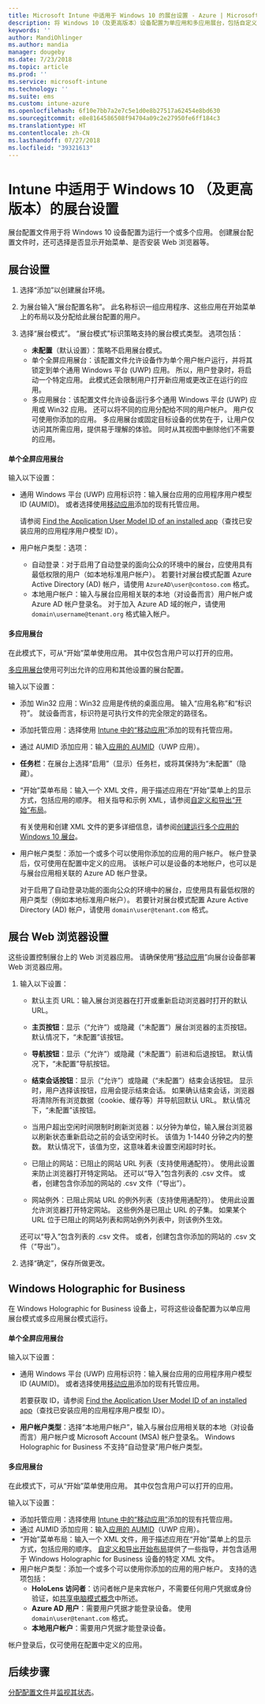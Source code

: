 ```yaml
---
title: Microsoft Intune 中适用于 Windows 10 的展台设置 - Azure | Microsoft Docs
description: 将 Windows 10（及更高版本）设备配置为单应用和多应用展台，包括自定义“开始”菜单，添加应用、任务栏和配置 Web 浏览器。 并在 Microsoft Intune 中将 Windows Holographic for Business 设备配置为多应用展台。
keywords: ''
author: MandiOhlinger
ms.author: mandia
manager: dougeby
ms.date: 7/23/2018
ms.topic: article
ms.prod: ''
ms.service: microsoft-intune
ms.technology: ''
ms.suite: ems
ms.custom: intune-azure
ms.openlocfilehash: 6f10e7bb7a2e7c5e1d0e8b27517a62454e8bd630
ms.sourcegitcommit: e8e8164586508f94704a09c2e27950fe6ff184c3
ms.translationtype: HT
ms.contentlocale: zh-CN
ms.lasthandoff: 07/27/2018
ms.locfileid: "39321613"
---
```

# <a name="kiosk-settings-for-windows-10-and-later-in-intune"></a>Intune 中适用于 Windows 10 （及更高版本）的展台设置

展台配置文件用于将 Windows 10 设备配置为运行一个或多个应用。 创建展台配置文件时，还可选择是否显示开始菜单、是否安装 Web 浏览器等。

## <a name="kiosk-settings"></a>展台设置

1. 选择“添加”以创建展台环境。
2. 为展台输入“展台配置名称”。 此名称标识一组应用程序、这些应用在开始菜单上的布局以及分配给此展台配置的用户。
3. 选择“展台模式”。 “展台模式”标识策略支持的展台模式类型。 选项包括：

    - **未配置**（默认设置）：策略不启用展台模式。
    - 单个全屏应用展台：该配置文件允许设备作为单个用户帐户运行，并将其锁定到单个通用 Windows 平台 (UWP) 应用。 所以，用户登录时，将启动一个特定应用。 此模式还会限制用户打开新应用或更改正在运行的应用。
    - 多应用展台：该配置文件允许设备运行多个通用 Windows 平台 (UWP) 应用或 Win32 应用。 还可以将不同的应用分配给不同的用户帐户。 用户仅可使用你添加的应用。 多应用展台或固定目标设备的优势在于，让用户仅访问其所需应用，提供易于理解的体验。 同时从其视图中删除他们不需要的应用。

#### <a name="single-full-screen-app-kiosks"></a>单个全屏应用展台
输入以下设置：

- 通用 Windows 平台 (UWP) 应用标识符：输入展台应用的应用程序用户模型 ID (AUMID)。 或者选择使用[移动应用](apps-add.md)添加的现有托管应用。

    请参阅 [Find the Application User Model ID of an installed app](https://docs.microsoft.com/windows-hardware/customize/enterprise/find-the-application-user-model-id-of-an-installed-app)（查找已安装应用的应用程序用户模型 ID）。

- 用户帐户类型：选项：

  - 自动登录：对于启用了自动登录的面向公众的环境中的展台，应使用具有最低权限的用户（如本地标准用户帐户）。 若要针对展台模式配置 Azure Active Directory (AD) 帐户，请使用 `AzureAD\user@contoso.com` 格式。
  - 本地用户帐户：输入与展台应用相关联的本地（对设备而言）用户帐户或 Azure AD 帐户登录名。 对于加入 Azure AD 域的帐户，请使用 `domain\username@tenant.org` 格式输入帐户。

#### <a name="multi-app-kiosks"></a>多应用展台
在此模式下，可从“开始”菜单使用应用。 其中仅包含用户可以打开的应用。 

[多应用展台](https://docs.microsoft.com/windows/configuration/lock-down-windows-10-to-specific-apps#configure-a-kiosk-in-microsoft-intune)使用可列出允许的应用和其他设置的展台配置。

输入以下设置：

- 添加 Win32 应用：Win32 应用是传统的桌面应用。 输入“应用名称”和“标识符”。 就设备而言，标识符是可执行文件的完全限定的路径名。
- 添加托管应用：选择使用 [Intune 中的“移动应用”](apps-add.md)添加的现有托管应用。
- 通过 AUMID 添加应用：输入[应用的 AUMID](https://docs.microsoft.com/windows-hardware/customize/enterprise/find-the-application-user-model-id-of-an-installed-app)（UWP 应用）。
- **任务栏**：在展台上选择“启用”（显示）任务栏，或将其保持为“未配置”（隐藏）。
- “开始”菜单布局：输入一个 XML 文件，用于描述应用在“开始”菜单上的显示方式，包括应用的顺序。 相关指导和示例 XML，请参阅[自定义和导出“开始”布局](https://docs.microsoft.com/windows/configuration/customize-and-export-start-layout)。

  有关使用和创建 XML 文件的更多详细信息，请参阅[创建运行多个应用的 Windows 10 展台](https://docs.microsoft.com/windows/configuration/lock-down-windows-10-to-specific-apps#create-xml-file)。

- 用户帐户类型：添加一个或多个可以使用你添加的应用的用户帐户。 帐户登录后，仅可使用在配置中定义的应用。 该帐户可以是设备的本地帐户，也可以是与展台应用相关联的 Azure AD 帐户登录。

    对于启用了自动登录功能的面向公众的环境中的展台，应使用具有最低权限的用户类型（例如本地标准用户帐户）。 若要针对展台模式配置 Azure Active Directory (AD) 帐户，请使用 `domain\user@tenant.com` 格式。

## <a name="kiosk-web-browser-settings"></a>展台 Web 浏览器设置

这些设置控制展台上的 Web 浏览器应用。 请确保使用“[移动应用](apps-add.md)”向展台设备部署 Web 浏览器应用。

1. 输入以下设置：

    - 默认主页 URL：输入展台浏览器在打开或重新启动浏览器时打开的默认 URL。

    - **主页按钮**：显示（“允许”）或隐藏（“未配置”）展台浏览器的主页按钮。 默认情况下，“未配置”该按钮。

    - **导航按钮**：显示（“允许”）或隐藏（“未配置”）前进和后退按钮。 默认情况下，“未配置”导航按钮。

    - **结束会话按钮**：显示（“允许”）或隐藏（“未配置”）结束会话按钮。 显示时，用户选择该按钮，应用会提示结束会话。 如果确认结束会话，浏览器将清除所有浏览数据（cookie、缓存等）并导航回默认 URL。 默认情况下，“未配置”该按钮。 

    - 当用户超出空闲时间限制时刷新浏览器：以分钟为单位，输入展台浏览器以刷新状态重新启动之前的会话空闲时长。 该值为 1-1440 分钟之内的整数。 默认情况下，该值为空，这意味着未设置空闲超时时长。

    - 已阻止的网站：已阻止的网站 URL 列表（支持使用通配符）。 使用此设置来防止浏览器打开特定网站。 还可以“导入”包含列表的 .csv 文件。 或者，创建包含你添加的网站的 .csv 文件（“导出”）。

    - 网站例外：已阻止网站 URL 的例外列表（支持使用通配符）。 使用此设置允许浏览器打开特定网站。 这些例外是已阻止 URL 的子集。 如果某个 URL 位于已阻止的网站列表和网站例外列表中，则该例外生效。

    还可以“导入”包含列表的 .csv 文件。 或者，创建包含你添加的网站的 .csv 文件（“导出”）。

2. 选择“确定”，保存所做更改。

## <a name="windows-holographic-for-business"></a>Windows Holographic for Business

在 Windows Holographic for Business 设备上，可将这些设备配置为以单应用展台模式或多应用展台模式运行。 

#### <a name="single-full-screen-app-kiosks"></a>单个全屏应用展台
输入以下设置：

- 通用 Windows 平台 (UWP) 应用标识符：输入展台应用的应用程序用户模型 ID (AUMID)。 或者选择使用[移动应用](apps-add.md)添加的现有托管应用。

    若要获取 ID，请参阅 [Find the Application User Model ID of an installed app](https://docs.microsoft.com/windows-hardware/customize/enterprise/find-the-application-user-model-id-of-an-installed-app)（查找已安装应用的应用程序用户模型 ID）。

- **用户帐户类型**：选择“本地用户帐户”，输入与展台应用相关联的本地（对设备而言）用户帐户或 Microsoft Account (MSA) 帐户登录名。 Windows Holographic for Business 不支持“自动登录”用户帐户类型。

#### <a name="multi-app-kiosks"></a>多应用展台
在此模式下，可从“开始”菜单使用应用。 其中仅包含用户可以打开的应用。

输入以下设置：

- 添加托管应用：选择使用 [Intune 中的“移动应用”](apps-add.md)添加的现有托管应用。
- 通过 AUMID 添加应用：输入[应用的 AUMID](https://docs.microsoft.com/windows-hardware/customize/enterprise/find-the-application-user-model-id-of-an-installed-app)（UWP 应用）。
- “开始”菜单布局：输入一个 XML 文件，用于描述应用在“开始”菜单上的显示方式，包括应用的顺序。 [自定义和导出开始布局](https://docs.microsoft.com/hololens/hololens-kiosk#start-layout-for-hololens)提供了一些指导，并包含适用于 Windows Holographic for Business 设备的特定 XML 文件。
- 用户帐户类型：添加一个或多个可以使用你添加的应用的用户帐户。 支持的选项包括： 
  - **HoloLens 访问者**：访问者帐户是来宾帐户，不需要任何用户凭据或身份验证，如[共享电脑模式概念](https://docs.microsoft.com/windows/configuration/set-up-shared-or-guest-pc#shared-pc-mode-concepts)中所述。
  - **Azure AD 用户**：需要用户凭据才能登录设备。 使用 `domain\user@tenant.com` 格式。
  - **本地用户帐户**：需要用户凭据才能登录设备。 

帐户登录后，仅可使用在配置中定义的应用。

## <a name="next-steps"></a>后续步骤
[分配配置文件](device-profile-assign.md)并[监视其状态](device-profile-monitor.md)。
